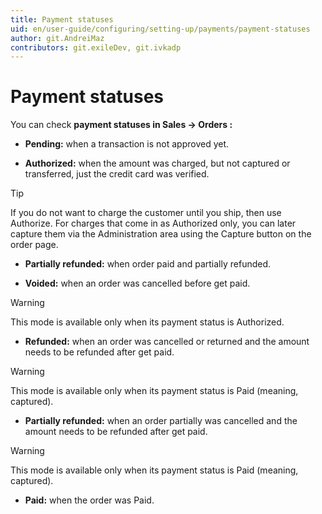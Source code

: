 ```yaml
---
title: Payment statuses
uid: en/user-guide/configuring/setting-up/payments/payment-statuses
author: git.AndreiMaz
contributors: git.exileDev, git.ivkadp
---
```


# Payment statuses

You can check **payment statuses in Sales → Orders :**

* **Pending:** when a transaction is not approved yet.

* **Authorized:** when the amount was charged, but not captured or transferred, just the credit card was verified.

> [!TIP]
> 
> If you do not want to charge the customer until you ship, then use Authorize. For charges that come in as Authorized only, you can later capture them via the Administration area using the Capture button on the order page.

* **Partially refunded:** when order paid and partially refunded.

* **Voided:** when an order was cancelled before get paid.

> [!WARNING]
> 
> This mode is available only when its payment status is Authorized.

* **Refunded:** when an order was cancelled or returned and the amount needs to be refunded after get paid.

> [!WARNING]
> 
> This mode is available only when its payment status is Paid (meaning, captured).

* **Partially refunded:** when an order partially was cancelled and the amount needs to be refunded after get paid.

> [!WARNING]
> 
> This mode is available only when its payment status is Paid (meaning, captured).

* **Paid:** when the order was Paid.
